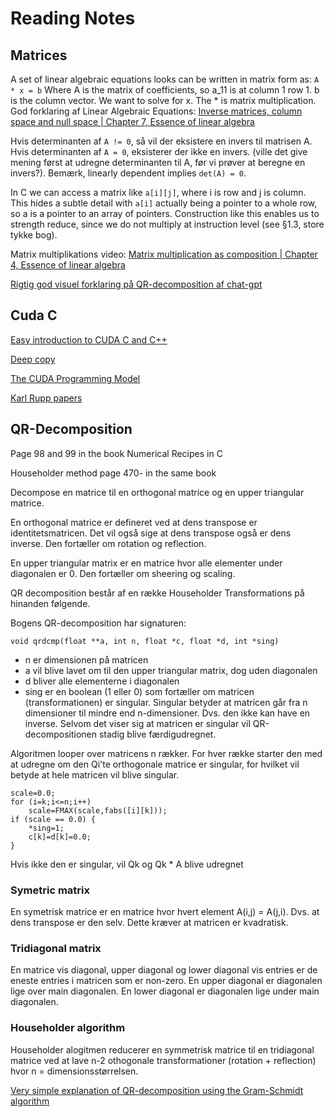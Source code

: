 # Reading Notes

## Matrices

A set of linear algebraic equations looks can be written in matrix form as:
`A * x = b`
Where A is the matrix of coefficients, so a_11 is at column 1 row 1. b is the column vector. We want to solve for x. The \* is matrix multiplication.
God forklaring af Linear Algebraic Equations:
[Inverse matrices, column space and null space | Chapter 7, Essence of linear algebra](https://youtu.be/uQhTuRlWMxw?list=PLZHQObOWTQDPD3MizzM2xVFitgF8hE_ab)

Hvis determinanten af `A != 0`, så vil der eksistere en invers til matrisen A. Hvis determinanten af `A = 0`, eksisterer der ikke en invers. (ville det give mening først at udregne determinanten til A, før vi prøver at beregne en invers?). Bemærk, linearly dependent implies `det(A) = 0`.

In C we can access a matrix like `a[i][j]`, where i is row and j is column. This hides a subtle detail with `a[i]` actually being a pointer to a whole row, so a is a pointer to an array of pointers. Construction like this enables us to strength reduce, since we do not multiply at instruction level (see §1.3, store tykke bog).

Matrix multiplikations video:
[Matrix multiplication as composition | Chapter 4, Essence of linear algebra](https://youtu.be/XkY2DOUCWMU?list=PLZHQObOWTQDPD3MizzM2xVFitgF8hE_ab)

[Rigtig god visuel forklaring på QR-decomposition af chat-gpt](https://chat.openai.com/share/c3d4a5bb-2d47-453d-83ab-be67e55bf617)

## Cuda C

[Easy introduction to CUDA C and C++](https://developer.nvidia.com/blog/easy-introduction-cuda-c-and-c/)

[Deep copy](https://forums.developer.nvidia.com/t/clean-way-of-copying-a-struct-with-pointers-to-the-gpu/225833/2)

[The CUDA Programming Model](https://developer.nvidia.com/blog/cuda-refresher-cuda-programming-model/)

[Karl Rupp papers](https://www.karlrupp.net/publications/journal-articles/)

## QR-Decomposition

Page 98 and 99 in the book Numerical Recipes in C

Householder method page 470- in the same book

Decompose en matrice til en orthogonal matrice og en upper triangular matrice. 

En orthogonal matrice er defineret ved at dens transpose er identitetsmatricen. Det vil også sige at dens transpose også er dens inverse. Den fortæller om rotation og reflection.

En upper triangular matrix er en matrice hvor alle elementer under diagonalen er 0. Den fortæller om sheering og scaling.

QR decomposition består af en række Householder Transformations på hinanden følgende. 

Bogens QR-decomposition har signaturen: 

    void qrdcmp(float **a, int n, float *c, float *d, int *sing)

- n er dimensionen på matricen
- a vil blive lavet om til den upper triangular matrix, dog uden diagonalen
- d bliver alle elementerne i diagonalen
- sing er en boolean (1 eller 0) som fortæller om matricen (transformationen) er singular. Singular betyder at matricen går fra n dimensioner til mindre end n-dimensioner. Dvs. den ikke kan have en inverse. Selvom det viser sig at matricen er singular vil QR-decompositionen stadig blive færdigudregnet. 

Algoritmen looper over matricens n rækker. 
For hver række starter den med at udregne om den Qi'te orthogonale matrice er singular, for hvilket vil betyde at hele matricen vil blive singular. 

    scale=0.0;
    for (i=k;i<=n;i++) 
        scale=FMAX(scale,fabs([i][k]));
    if (scale == 0.0) {
        *sing=1;
        c[k]=d[k]=0.0;
    }

Hvis ikke den er singular, vil Qk og Qk * A blive udregnet

### Symetric matrix

En symetrisk matrice er en matrice hvor hvert element A(i,j) = A(j,i). Dvs. at dens transpose er den selv. Dette kræver at matricen er kvadratisk. 

### Tridiagonal matrix

En matrice vis diagonal, upper diagonal og lower diagonal vis entries er de eneste entries i matricen som er non-zero. 
En upper diagonal er diagonalen lige over main diagonalen. En lower diagonal er diagonalen lige under main diagonalen. 

### Householder algorithm

Householder alogitmen reducerer en symmetrisk matrice til en tridiagonal matrice ved at lave n-2 othogonale transformationer (rotation + reflection) hvor n = dimensionsstørrelsen. 


[Very simple explanation of QR-decomposition using the Gram-Schmidt algorithm](https://www.codingdrills.com/tutorial/matrix-data-structure/qr-decomposition)